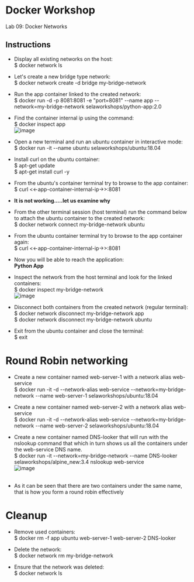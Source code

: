 # Docker Workshop <br/>
  Lab 09: Docker Networks 
  
## Instructions <br/>

* Display all existing networks on the host: <br/>
  $ docker network ls
  
* Let's create a new bridge type network: <br/>
  $ docker network create -d bridge my-bridge-network
  
* Run the app container linked to the created network: <br/>
  $ docker run -d -p 8081:8081 -e "port=8081" --name app --network=my-bridge-network selaworkshops/python-app:2.0 <br/>
  
* Find the container internal ip using the command: <br/>
  $ docker inspect app <br/>
  ![image](https://user-images.githubusercontent.com/92582005/200118120-326a60ed-9481-4d4d-9b86-285b5622f0a8.png) <br/>
  
* Open a new terminal and run an ubuntu container in interactive mode: <br/>
  $ docker run -it --name ubuntu selaworkshops/ubuntu:18.04
  
* Install curl on the ubuntu container: <br/>
  $ apt-get update <br/>
  $ apt-get install curl -y <br/>

* From the ubuntu's container terminal try to browse to the app container: <br/>
  $ curl <<-app-container-internal-ip->>:8081

* **It is not working.....let us examine why** <br/>
* From the other terminal session (host terminal) run the command below to attach the ubuntu container to the created network: <br/>
  $ docker network connect my-bridge-network ubuntu
 
* From the ubuntu container terminal try to browse to the app container again: <br/>
  $ curl <<-app-container-internal-ip->>:8081
* Now you will be able to reach the application: <br/>
  **Python App**  <br/>
  
* Inspect the network from the host terminal and look for the linked containers: <br/>
  $ docker inspect my-bridge-network <br/>
  ![image](https://user-images.githubusercontent.com/92582005/200118569-32befe8c-013d-4086-839d-a2126200eb79.png) <br/>
  
* Disconnect both containers from the created network (regular terminal): <br/>
  $ docker network disconnect my-bridge-network app <br/>
  $ docker network disconnect my-bridge-network ubuntu <br/>
  
* Exit from the ubuntu container and close the terminal: <br/>
  $ exit
  
# Round Robin networking <br/>

* Create a new container named web-server-1 with a network alias web-service <br/>
  $ docker run -it -d --network-alias web-service --network=my-bridge-network --name web-server-1 selaworkshops/ubuntu:18.04 <br/>
* Create a new container named web-server-2 with a network alias web-service <br/>
  $ docker run -it -d --network-alias web-service --network=my-bridge-network --name web-server-2 selaworkshops/ubuntu:18.04 <br/>
* Create a new container named DNS-looker that will run with the nslookup command that which in turn shows us all the containers under the web-service DNS name.<br/>
  $ docker run -it --network=my-bridge-network --name DNS-looker  selaworkshops/alpine_new:3.4 nslookup web-service <br/>
  ![image](https://user-images.githubusercontent.com/92582005/200119033-31a45924-f6bb-462a-8716-628bb1a43301.png) <br/> <br/>
  
* As it can be seen that there are two containers under the same name, that is how you form a round robin effectively <br/>

# Cleanup <br/>

* Remove used containers: <br/>
  $ docker rm -f app ubuntu web-server-1 web-server-2  DNS-looker <br/>
  
* Delete the network: <br/>
$ docker network rm my-bridge-network <br/>

* Ensure that the network was deleted: <br/>
  $ docker network ls
  

  


